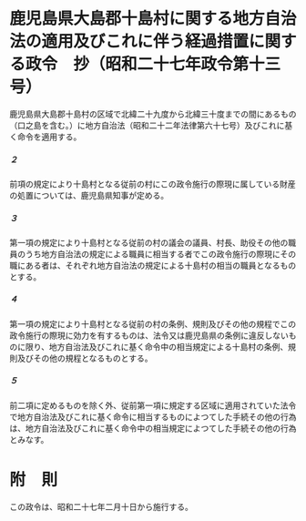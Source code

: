 # 鹿児島県大島郡十島村に関する地方自治法の適用及びこれに伴う経過措置に関する政令　抄（昭和二十七年政令第十三号）
鹿児島県大島郡十島村の区域で北緯二十九度から北緯三十度までの間にあるもの（口之島を含む。）に地方自治法（昭和二十二年法律第六十七号）及びこれに基く命令を適用する。
##### ２
前項の規定により十島村となる従前の村にこの政令施行の際現に属している財産の処置については、鹿児島県知事が定める。
##### ３
第一項の規定により十島村となる従前の村の議会の議員、村長、助役その他の職員のうち地方自治法の規定による職員に相当する者でこの政令施行の際現にその職にある者は、それぞれ地方自治法の規定による十島村の相当の職員となるものとする。
##### ４
第一項の規定により十島村となる従前の村の条例、規則及びその他の規程でこの政令施行の際現に効力を有するものは、法令又は鹿児島県の条例に違反しないものに限り、地方自治法及びこれに基く命令中の相当規定による十島村の条例、規則及びその他の規程となるものとする。
##### ５
前二項に定めるものを除く外、従前第一項に規定する区域に適用されていた法令で地方自治法及びこれに基く命令に相当するものによつてした手続その他の行為は、地方自治法及びこれに基く命令中の相当規定によつてした手続その他の行為とみなす。
# 附　則
この政令は、昭和二十七年二月十日から施行する。
